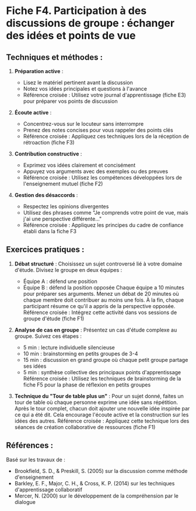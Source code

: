 # Fiche F4. Participation à des discussions de groupe : échanger des idées et points de vue

## Techniques et méthodes :

1. **Préparation active** :
   - Lisez le matériel pertinent avant la discussion
   - Notez vos idées principales et questions à l'avance
   - Référence croisée : Utilisez votre journal d'apprentissage (fiche E3) pour préparer vos points de discussion

2. **Écoute active** :
   - Concentrez-vous sur le locuteur sans interrompre
   - Prenez des notes concises pour vous rappeler des points clés
   - Référence croisée : Appliquez ces techniques lors de la réception de rétroaction (fiche F3)

3. **Contribution constructive** :
   - Exprimez vos idées clairement et concisément
   - Appuyez vos arguments avec des exemples ou des preuves
   - Référence croisée : Utilisez les compétences développées lors de l'enseignement mutuel (fiche F2)

4. **Gestion des désaccords** :
   - Respectez les opinions divergentes
   - Utilisez des phrases comme "Je comprends votre point de vue, mais j'ai une perspective différente..."
   - Référence croisée : Appliquez les principes du cadre de confiance établi dans la fiche F3

## Exercices pratiques :

1. **Débat structuré** :
   Choisissez un sujet controversé lié à votre domaine d'étude. Divisez le groupe en deux équipes :
   - Équipe A : défend une position
   - Équipe B : défend la position opposée
   Chaque équipe a 10 minutes pour préparer ses arguments. Menez un débat de 20 minutes où chaque membre doit contribuer au moins une fois. À la fin, chaque participant résume ce qu'il a appris de la perspective opposée.
   Référence croisée : Intégrez cette activité dans vos sessions de groupe d'étude (fiche F1)

2. **Analyse de cas en groupe** :
   Présentez un cas d'étude complexe au groupe. Suivez ces étapes :
   - 5 min : lecture individuelle silencieuse
   - 10 min : brainstorming en petits groupes de 3-4
   - 15 min : discussion en grand groupe où chaque petit groupe partage ses idées
   - 5 min : synthèse collective des principaux points d'apprentissage
   Référence croisée : Utilisez les techniques de brainstorming de la fiche F5 pour la phase de réflexion en petits groupes

3. **Technique du "Tour de table plus un"** :
   Pour un sujet donné, faites un tour de table où chaque personne exprime une idée sans répétition. Après le tour complet, chacun doit ajouter une nouvelle idée inspirée par ce qui a été dit. Cela encourage l'écoute active et la construction sur les idées des autres.
   Référence croisée : Appliquez cette technique lors des séances de création collaborative de ressources (fiche F1)

## Références :

Basé sur les travaux de :
- Brookfield, S. D., & Preskill, S. (2005) sur la discussion comme méthode d'enseignement
- Barkley, E. F., Major, C. H., & Cross, K. P. (2014) sur les techniques d'apprentissage collaboratif
- Mercer, N. (2000) sur le développement de la compréhension par le dialogue